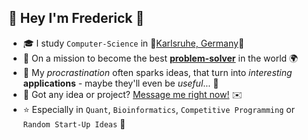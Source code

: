 ## 👋 Hey I'm **Frederick** 🐸
- 🎓 I study `Computer-Science` in 🌳[Karlsruhe, Germany](https://upload.wikimedia.org/wikipedia/commons/c/cf/Bundesarchiv_B_145_Bild-F023862-0009%2C_Karlsruhe%2C_Technische_Hochschule.jpg)🌲
- 🐣 On a mission to become the best [**problem-solver**](https://github.com/FreGeh/competitiveProgrammingSetup) in the world 🌍
- 🌱 My *procrastination* often sparks ideas, that turn into *interesting* **applications** - maybe they'll even be *useful*... 🐳
- 💬 Got any idea or project? [Message me right now!](mailto:fregeh7@gmail.com) ✉️
- ⭐ Especially in `Quant`, `Bioinformatics`, `Competitive Programming` or `Random Start-Up Ideas` 🌠
<!--
hello stalker, what are you doing here?
-->
